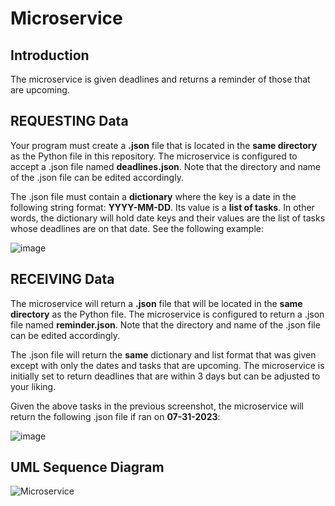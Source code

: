 ﻿# Microservice
 
 ## Introduction
 The microservice is given deadlines and returns a reminder of those that are upcoming.

 ## REQUESTING Data
 Your program must create a **.json** file that is located in the **same directory** as the Python file in this repository. The microservice is configured to accept a .json file named **deadlines.json**. Note that the directory and name of the .json file can be edited accordingly.

 The .json file must contain a **dictionary** where the key is a date in the following string format: **YYYY-MM-DD**. Its value is a **list of tasks**. In other words, the dictionary will hold date keys and their values are the list of tasks whose deadlines are on that date. See the following example:

![image](https://github.com/ernielum/microservice/assets/101778511/41127bc0-f6fa-44c1-aa28-486e14d9ba4b)

 ## RECEIVING Data

 The microservice will return a **.json** file that will be located in the **same directory** as the Python file. The microservice is configured to return a .json file named **reminder.json**. Note that the directory and name of the .json file can be edited accordingly.

 The .json file will return the __same__ dictionary and list format that was given except with only the dates and tasks that are upcoming. The microservice is initially set to return deadlines that are within 3 days but can be adjusted to your liking.

 Given the above tasks in the previous screenshot, the microservice will return the following .json file if ran on **07-31-2023**:

 ![image](https://github.com/ernielum/microservice/assets/101778511/5ca8eab8-9b08-45ea-89c9-ea901ec39f95)

 ## UML Sequence Diagram 
 
 ![Microservice](https://github.com/ernielum/microservice/assets/101778511/175b7f1f-aa0d-4d9b-95f5-41912508c0fe)
